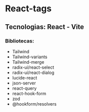 # React-tags

## Tecnologias: React - Vite

### Bibliotecas:

- Tailwind
- Tailwind-variants
- Tailwind-merge
- radix-ui/react-select
- radix-ui/react-dialog
- lucide-react
- json-server
- react-query
- react-hook-form
- zod
- @hookform/resolvers
